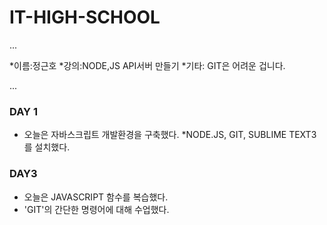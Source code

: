# IT-HIGH-SCHOOL

...

*이름:정근호
*강의:NODE,JS API서버 만들기
*기타: GIT은 어려운 겁니다.


...

### DAY 1
* 오늘은 자바스크립트 개발환경을 구축했다.
*NODE.JS, GIT, SUBLIME TEXT3 를 설치했다.


###  DAY3
* 오늘은 JAVASCRIPT 함수를 복습했다.
* 'GIT'의 간단한 명령어에 대해 수업했다.